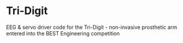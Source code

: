 # Tri-Digit
EEG &amp; servo driver code for the Tri-Digit - non-invasive prosthetic arm entered into the BEST Engineering competition
